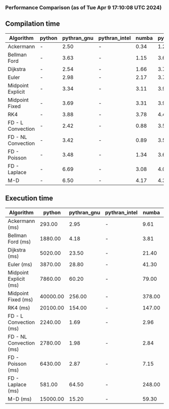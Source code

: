 ### Performance Comparison (as of Tue Apr  9 17:10:08 UTC 2024)
## Compilation time
Algorithm                 | python                    | pythran_gnu               | pythran_intel             | numba                     | pyccel_fortran_gnu        | pyccel_c_gnu              | pyccel_fortran_intel      | pyccel_c_intel           
------------------------- | ------------------------- | ------------------------- | ------------------------- | ------------------------- | ------------------------- | ------------------------- | ------------------------- | -------------------------
Ackermann                 | -                         | 2.50                      | -                         | 0.34                      | 1.28                      | 1.27                      | 1.38                      | 1.37                     
Bellman Ford              | -                         | 3.63                      | -                         | 1.15                      | 3.67                      | 3.97                      | 3.79                      | 4.43                     
Dijkstra                  | -                         | 2.54                      | -                         | 1.66                      | 3.77                      | 3.98                      | 3.99                      | 4.67                     
Euler                     | -                         | 2.98                      | -                         | 2.17                      | 3.71                      | 4.02                      | 3.83                      | 4.53                     
Midpoint Explicit         | -                         | 3.34                      | -                         | 3.11                      | 3.90                      | 4.21                      | 4.01                      | 4.70                     
Midpoint Fixed            | -                         | 3.69                      | -                         | 3.31                      | 3.90                      | 4.21                      | 4.03                      | 4.64                     
RK4                       | -                         | 3.88                      | -                         | 3.78                      | 4.45                      | 4.72                      | 4.54                      | 5.21                     
FD - L Convection         | -                         | 2.42                      | -                         | 0.88                      | 3.54                      | 3.87                      | 3.75                      | 4.31                     
FD - NL Convection        | -                         | 3.42                      | -                         | 0.89                      | 3.54                      | 3.87                      | 3.70                      | 4.29                     
FD - Poisson              | -                         | 3.48                      | -                         | 1.34                      | 3.65                      | 3.94                      | 4.24                      | 4.38                     
FD - Laplace              | -                         | 6.69                      | -                         | 3.08                      | 4.02                      | 4.32                      | 4.21                      | 4.80                     
M-D                       | -                         | 6.50                      | -                         | 4.17                      | 4.39                      | 4.53                      | 4.59                      | 5.35                     

## Execution time
Algorithm                 | python                    | pythran_gnu               | pythran_intel             | numba                     | pyccel_fortran_gnu        | pyccel_c_gnu              | pyccel_fortran_intel      | pyccel_c_intel           
------------------------- | ------------------------- | ------------------------- | ------------------------- | ------------------------- | ------------------------- | ------------------------- | ------------------------- | -------------------------
Ackermann (ms)            | 293.00                    | 2.95                      | -                         | 9.61                      | 1.50                      | 1.50                      | 9.00                      | 4.33                     
Bellman Ford (ms)         | 1880.00                   | 4.18                      | -                         | 3.81                      | 2.97                      | 5.99                      | 4.05                      | 19.00                    
Dijkstra (ms)             | 5020.00                   | 23.50                     | -                         | 21.40                     | 18.50                     | 31.10                     | 26.20                     | 22.70                    
Euler (ms)                | 3870.00                   | 28.80                     | -                         | 41.30                     | 15.40                     | 143.00                    | 14.40                     | 128.00                   
Midpoint Explicit (ms)    | 7860.00                   | 60.20                     | -                         | 79.00                     | 22.70                     | 282.00                    | 16.60                     | 249.00                   
Midpoint Fixed (ms)       | 40000.00                  | 256.00                    | -                         | 378.00                    | 74.20                     | 1400.00                   | 59.00                     | 1240.00                  
RK4 (ms)                  | 20100.00                  | 154.00                    | -                         | 147.00                    | 34.30                     | 486.00                    | 39.30                     | 406.00                   
FD - L Convection (ms)    | 2240.00                   | 1.69                      | -                         | 2.96                      | 1.45                      | 1.62                      | 1.30                      | 3.69                     
FD - NL Convection (ms)   | 2780.00                   | 1.98                      | -                         | 2.84                      | 1.83                      | 2.19                      | 1.38                      | 3.75                     
FD - Poisson (ms)         | 6430.00                   | 2.87                      | -                         | 7.15                      | 2.79                      | 3.77                      | 2.66                      | 7.08                     
FD - Laplace (ms)         | 581.00                    | 64.50                     | -                         | 248.00                    | 58.20                     | 280.00                    | 58.90                     | 327.00                   
M-D (ms)                  | 15000.00                  | 15.20                     | -                         | 59.30                     | 54.00                     | 59.70                     | 78.40                     | 61.80                    

